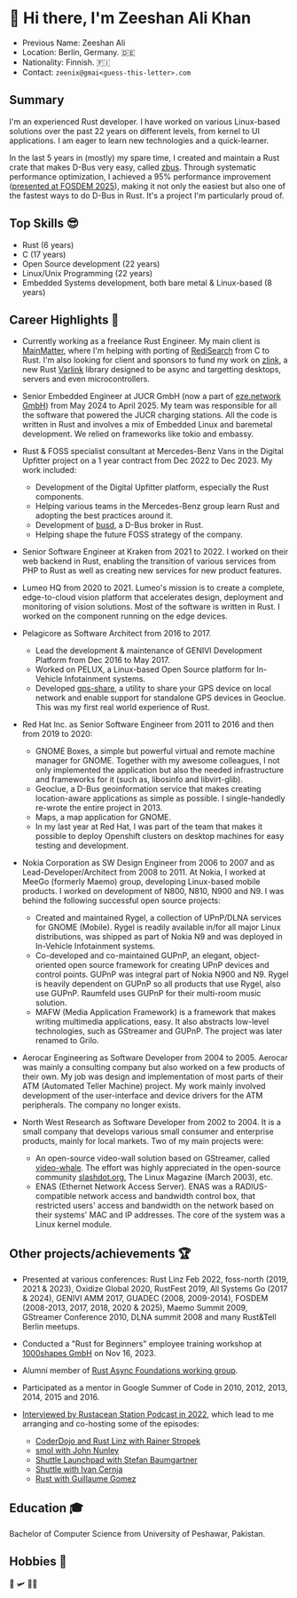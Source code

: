 # 👋 Hi there, I'm Zeeshan Ali Khan

* Previous Name: Zeeshan Ali
* Location: Berlin, Germany. 🇩🇪
* Nationality: Finnish. 🇫🇮
* Contact: `zeenix@gmai<guess-this-letter>.com`

## Summary

I'm an experienced Rust developer. I have worked on various Linux-based solutions over the past 22 years on different levels, from kernel to UI applications. I am eager to learn new technologies and a quick-learner.

In the last 5 years in (mostly) my spare time, I created and maintain a Rust crate that makes D-Bus very easy, called [zbus]. Through systematic performance optimization, I achieved a 95% performance improvement ([presented at FOSDEM 2025][fz25]), making it not only the easiest but also one of the fastest ways to do D-Bus in Rust. It's a project I'm particularly proud of.

## Top Skills 😎

* Rust (6 years)
* C (17 years)
* Open Source development (22 years)
* Linux/Unix Programming (22 years)
* Embedded Systems development, both bare metal & Linux-based (8 years)

## Career Highlights 🚀

* Currently working as a freelance Rust Engineer. My main client is [MainMatter], where I'm helping with porting of [RediSearch] from C to Rust. I'm also looking for client and sponsors to fund my work on [zlink], a new Rust [Varlink] library designed to be async and targetting desktops, servers and even microcontrollers.

* Senior Embedded Engineer at JUCR GmbH (now a part of [eze.network GmbH]) from May 2024 to April 2025. My team was responsible for all the software that powered the JUCR charging stations. All the code is written in Rust and involves a mix of Embedded Linux and baremetal development. We relied on frameworks like tokio and embassy.

* Rust & FOSS specialist consultant at Mercedes-Benz Vans in the Digital Upfitter project on a 1 year contract from Dec 2022 to Dec 2023. My work included:
  * Development of the Digital Upfitter platform, especially the Rust components.
  * Helping various teams in the Mercedes-Benz group learn Rust and adopting the best practices around it.
  * Development of [busd], a D-Bus broker in Rust.
  * Helping shape the future FOSS strategy of the company.

* Senior Software Engineer at Kraken from 2021 to 2022. I worked on their web backend in Rust, enabling the transition of various services from PHP to Rust as well as creating new services for new product features.

* Lumeo HQ from 2020 to 2021. Lumeo's mission is to create a complete, edge-to-cloud vision platform that accelerates design, deployment and monitoring of vision solutions. Most of the software is written in Rust. I worked on the component running on the edge devices.

* Pelagicore as Software Architect from 2016 to 2017.
  * Lead the development & maintenance of GENIVI Development Platform from Dec 2016 to May 2017.
  * Worked on PELUX, a Linux-based Open Source platform for In-Vehicle Infotainment systems.
  * Developed [gps-share], a utility to share your GPS device on local network and enable support for standalone GPS devices in Geoclue. This was my first real world experience of Rust.

* Red Hat Inc. as Senior Software Engineer from 2011 to 2016 and then from 2019 to 2020:
  * GNOME Boxes, a simple but powerful virtual and remote machine manager for GNOME. Together with my awesome colleagues, I not only implemented the application but also the needed infrastructure and frameworks for it (such as, libosinfo and libvirt-glib).
  * Geoclue, a D-Bus geoinformation service that makes creating location-aware applications as simple as possible. I single-handedly re-wrote the entire project in 2013.
  * Maps, a map application for GNOME.
  * In my last year at Red Hat, I was part of the team that makes it possible to deploy Openshift clusters on desktop machines for easy testing and development.

* Nokia Corporation as SW Design Engineer from 2006 to 2007 and as Lead-Developer/Architect from 2008 to 2011. At Nokia, I worked at MeeGo (formerly Maemo) group, developing Linux-based mobile products. I worked on development of N800, N810, N900 and N9. I was behind the following successful open source projects:
  * Created and maintained Rygel, a collection of UPnP/DLNA services for GNOME (Mobile). Rygel is readily available in/for all major Linux distributions, was shipped as part of Nokia N9 and was deployed in In-Vehicle Infotainment systems.
  * Co-developed and co-maintained GUPnP, an elegant, object-oriented open source framework for creating UPnP devices and control points. GUPnP was integral part of Nokia N900 and N9. Rygel is heavily dependent on GUPnP so all products that use Rygel, also use GUPnP. Raumfeld uses GUPnP for their multi-room music solution.
  * MAFW (Media Application Framework) is a framework that makes writing multimedia applications, easy. It also abstracts low-level technologies, such as GStreamer and GUPnP. The project was later renamed to Grilo.

* Aerocar Engineering as Software Developer from 2004 to 2005. Aerocar was mainly a consulting company but also worked on a few products of their own. My job was design and implementation of most parts of their ATM (Automated Teller Machine) project. My work mainly involved development of the user-interface and device drivers for the ATM peripherals. The company no longer exists.

* North West Research as Software Developer from 2002 to 2004. It is a small company that develops various small consumer and enterprise products, mainly for local markets. Two of my main projects were:
  * An open-source video-wall solution based on GStreamer, called [video-whale]. The effort was highly appreciated in the open-source community [slashdot.org], The Linux Magazine (March 2003), etc.
  * ENAS (Ethernet Network Access Server). ENAS was a RADIUS-compatible network access and bandwidth control box, that restricted users' access and bandwidth on the network based on their systems' MAC and IP addresses. The core of the system was a Linux kernel module.

## Other projects/achievements 🏆

* Presented at various conferences: Rust Linz Feb 2022, foss-north (2019, 2021 & 2023), Oxidize Global 2020, RustFest 2019, All Systems Go (2017 & 2024), GENIVI AMM 2017, GUADEC (2008, 2009-2014), FOSDEM (2008-2013, 2017, 2018, 2020 & 2025), Maemo Summit 2009, GStreamer Conference 2010, DLNA summit 2008 and many Rust&Tell Berlin meetups.

* Conducted a "Rust for Beginners" employee training workshop at [1000shapes GmbH] on Nov 16, 2023.

* Alumni member of [Rust Async Foundations working group][rafwg].

* Participated as a mentor in Google Summer of Code in 2010, 2012, 2013, 2014, 2015 and 2016.

* [Interviewed by Rustacean Station Podcast in 2022][zbus-podcast-episode], which lead to me arranging and co-hosting some of the episodes:
  * [CoderDojo and Rust Linz with Rainer Stropek][rainer]
  * [smol with John Nunley][nunley]
  * [Shuttle Launchpad with Stefan Baumgartner][baumgartner]
  * [Shuttle with Ivan Cernja][cerna]
  * [Rust with Guillaume Gomez][imperio]

## Education 🎓

Bachelor of Computer Science from University of Peshawar, Pakistan.

## Hobbies 🎸

🚁 🛩 🖖🏼

[zbus]: https://github.com/dbus2/zbus/
[fz25]: https://fosdem.org/2025/schedule/event/fosdem-2025-4104-how-i-optimized-zbus-by-95-/
[MainMatter]: https://mainmatter.com/
[RediSearch]: https://redis.io/docs/stack/search/
[zlink]: https://github.com/zeenix/zlink
[Varlink]: https://varlink.org/
[eze.network GmbH]: https://eze.network/
[busd]: https://github.com/dbus2/busd
[gps-share]: https://github.com/zeenix/gps-share
[video-whale]: https://gstreamer.freedesktop.org/apps/videowhale.html
[slashdot.org]: https://hardware.slashdot.org/story/02/11/01/2324207/making-a-videowall
[rafwg]: https://www.rust-lang.org/governance/wgs/wg-async
[zbus-podcast-episode]: https://rustacean-station.org/episode/056-zeeshan-ali/
[rainer]: https://rustacean-station.org/episode/rainer-stropek/
[nunley]: https://rustacean-station.org/episode/john-nunley/
[baumgartner]: https://rustacean-station.org/episode/stefan-baumgartner/
[cerna]: https://rustacean-station.org/episode/ivan-cernja/
[1000shapes GmbH]: https://1000shapes.com/en/
[imperio]: https://rustacean-station.org/episode/guillaume-gomez/
